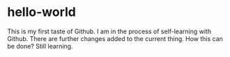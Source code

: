 # hello-world
This is my first taste of Github.
I am in the process of self-learning with Github.
There are further changes added to the current thing. 
How this can be done? 
Still learning. 
